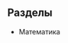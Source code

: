 ## Разделы
* <a onclick="loadURL('math\/README')">Математика</a>
<!--* [Математика](math/README.md)-->
